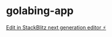 # golabing-app

[Edit in StackBlitz next generation editor ⚡️](https://stackblitz.com/~/github.com/corpacademia/golabing-app)